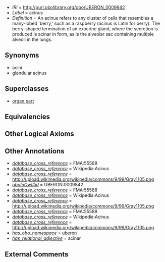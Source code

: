  * *IRI* = http://purl.obolibrary.org/obo/UBERON_0009842
 * *Label* = acinus
 * *Definition* = An acinus refers to any cluster of cells that resembles a many-lobed 'berry,' such as a raspberry (acinus is Latin for berry). The berry-shaped termination of an exocrine gland, where the secretion is produced is acinar in form, as is the alveolar sac containing multiple alveoli in the lungs.

## Synonyms

 * acini
 * glandular acinus

## Superclasses

 * [organ part](../../UBERON/64/UBERON_0000064.md)

## Equivalencies


## Other Logical Axioms


## Other Annotations

 * *[database_cross_reference](../../ef/oboInOwl#hasDbXref.md)* = FMA:55588
 * *[database_cross_reference](../../ef/oboInOwl#hasDbXref.md)* = Wikipedia:Acinus
 * *[database_cross_reference](../../ef/oboInOwl#hasDbXref.md)* = http://upload.wikimedia.org/wikipedia/commons/9/99/Gray1105.png
 * *[oboInOwl#id](../../id/oboInOwl#id.md)* = UBERON:0009842
 * *[database_cross_reference](../../ef/oboInOwl#hasDbXref.md)* = FMA:55588
 * *[database_cross_reference](../../ef/oboInOwl#hasDbXref.md)* = Wikipedia:Acinus
 * *[database_cross_reference](../../ef/oboInOwl#hasDbXref.md)* = http://upload.wikimedia.org/wikipedia/commons/9/99/Gray1105.png
 * *[database_cross_reference](../../ef/oboInOwl#hasDbXref.md)* = FMA:55588
 * *[database_cross_reference](../../ef/oboInOwl#hasDbXref.md)* = Wikipedia:Acinus
 * *[database_cross_reference](../../ef/oboInOwl#hasDbXref.md)* = http://upload.wikimedia.org/wikipedia/commons/9/99/Gray1105.png
 * *[has_obo_namespace](../../ce/oboInOwl#hasOBONamespace.md)* = uberon
 * *[has_relational_adjective](../../UBPROP/07/UBPROP_0000007.md)* = acinar

## External Comments

